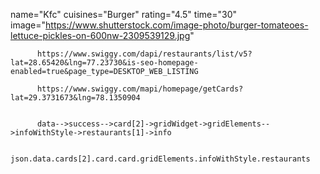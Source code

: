 name="Kfc"
          cuisines="Burger"
          rating="4.5"
          time="30"
          image="https://www.shutterstock.com/image-photo/burger-tomateoes-lettuce-pickles-on-600nw-2309539129.jpg"

          https://www.swiggy.com/dapi/restaurants/list/v5?lat=28.65420&lng=77.23730&is-seo-homepage-enabled=true&page_type=DESKTOP_WEB_LISTING

          https://www.swiggy.com/mapi/homepage/getCards?lat=29.3731673&lng=78.1350904


          data-->success-->card[2]->gridWidget->gridElements-->infoWithStyle->restaurants[1]->info

          json.data.cards[2].card.card.gridElements.infoWithStyle.restaurants